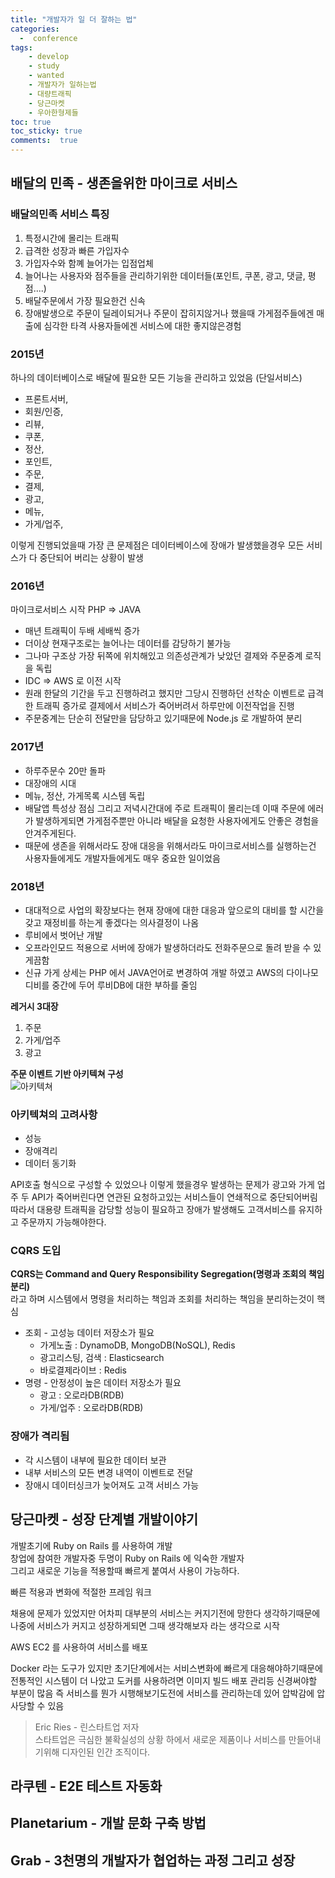 ```yaml
---
title: "개발자가 일 더 잘하는 법"
categories: 
  -  conference
tags: 
    - develop
    - study
    - wanted
    - 개발자가 일하는법
    - 대량트래픽
    - 당근마켓
    - 우아한형제들
toc: true
toc_sticky: true
comments:  true
---
```


## 배달의 민족 - 생존을위한 마이크로 서비스

### 배달의민족 서비스 특징
1. 특정시간에 몰리는 트래픽
2. 급격한 성장과 빠른 가입자수
3. 가입자수와 함꼐 늘어가는 입점업체
4. 늘어나는 사용자와 점주들을 관리하기위한 데이터들(포인트, 쿠폰, 광고, 댓글, 평점....)
5. 배달주문에서 가장 필요한건 신속
6. 장애발생으로 주문이 딜레이되거나 주문이 잡히지않거나 했을때 가게점주들에겐 매출에 심각한 타격 사용자들에겐 서비스에 대한 좋지않은경험
 

### 2015년
하나의 데이터베이스로 배달에 필요한 모든 기능을 관리하고 있었음  (단일서비스)
- 프론트서버,
- 회원/인증,
- 리뷰,
- 쿠폰,
- 정산,
- 포인트,
- 주문,
- 결제,
- 광고,
- 메뉴,
- 가게/업주,

이렇게 진행되었을때 가장 큰 문제점은 데이터베이스에 장애가 발생했을경우 모든 서비스가 다 중단되어 버리는 상황이 발생

### 2016년
마이크로서비스 시작 PHP => JAVA  
- 매년 트래픽이 두배 세배씩 증가
- 더이상 현재구조로는 늘어나는 데이터를 감당하기 불가능
- 그나마 구조상 가장 뒤쪽에 위치해있고 의존성관계가 낮았던 결제와 주문중계 로직을 독립
- IDC => AWS 로 이전 시작
- 원래 한달의 기간을 두고 진행하려고 했지만 그당시 진행하던 선착순 이벤트로 급격한 트래픽 증가로 결제에서 서비스가 죽어버려서 하루만에 이전작업을 진행
- 주문중계는 단순히 전달만을 담당하고 있기때문에 Node.js 로 개발하여 분리

### 2017년
- 하루주문수 20만 돌파
- 대장애의 시대
- 메뉴, 정산, 가게목록 시스템 독립
- 배달앱 특성상 점심 그리고 저녁시간대에 주로 트래픽이 몰리는데 이때 주문에 에러가 발생하게되면 가게점주뿐만 아니라 배달을 요청한 사용자에게도 안좋은 경험을 안겨주게된다.
- 때문에 생존을 위해서라도 장애 대응을 위해서라도 마이크로서비스를 실행하는건 사용자들에게도 개발자들에게도 매우 중요한 일이었음

### 2018년
- 대대적으로 사업의 확장보다는 현재 장애에 대한 대응과 앞으로의 대비를 할 시간을 갖고 재정비를 하는게 좋겠다는 의사결정이 나옴
- 루비에서 벗어난 개발
- 오프라인모드 적용으로 서버에 장애가 발생하더라도 전화주문으로 돌려 받을 수 있게끔함
- 신규 가게 상세는 PHP 에서 JAVA언어로 변경하여 개발 하였고 AWS의 다이나모디비를 중간에 두어 루비DB에 대한 부하를 줄임

**레거시 3대장**
1. 주문
2. 가게/업주
3. 광고

**주문 이벤트 기반 아키텍쳐 구성**  
![아키텍쳐](https://i.ibb.co/pQhJZZc/2020-10-31-6-23-31.png)

### 아키텍쳐의 고려사항
- 성능
- 장애격리
- 데이터 동기화

API호출 형식으로 구성할 수 있었으나 이렇게 했을경우 발생하는 문제가 광고와 가게 업주 두 API가 죽어버린다면 연관된 요청하고있는 서비스들이 연쇄적으로 중단되어버림  
따라서 대용량 트래픽을 감당할 성능이 필요하고 장애가 발생해도 고객서비스를 유지하고 주문까지 가능해야한다.  

### CQRS 도입
**CQRS는 Command and Query Responsibility Segregation(명령과 조회의 책임 분리)**  
라고 하며 시스템에서 명령을 처리하는 책임과 조회를 처리하는 책임을 분리하는것이 핵심  

- 조회 - 고성능 데이터 저장소가 필요
  - 가게노출 : DynamoDB, MongoDB(NoSQL), Redis
  - 광고리스팅, 검색 : Elasticsearch
  - 바로결제라이브 : Redis
- 명령 - 안정성이 높은 데이터 저장소가 필요
  - 광고 : 오로라DB(RDB)
  - 가게/업주 : 오로라DB(RDB)

### 장애가 격리됨
- 각 시스템이 내부에 필요한 데이터 보관
- 내부 서비스의 모든 변경 내역이 이벤트로 전달
- 장애시 데이터싱크가 늦어져도 고객 서비스 가능




## 당근마켓 - 성장 단계별 개발이야기
개발초기에 Ruby on Rails 를 사용하여 개발  
창업에 참여한 개발자중 두명이  Ruby on Rails 에 익숙한 개발자  
그리고 새로운 기능을 적용할때 빠르게 붙여서 사용이 가능하다.  
  
빠른 적용과 변화에 적절한 프레임 워크  
  
채용에 문제가 있었지만 어차피 대부분의 서비스는 커지기전에 망한다 생각하기때문에 나중에 서비스가 커지고
성장하게되면 그때 생각해보자 라는 생각으로 시작
  
AWS EC2 를 사용하여 서비스를 배포
  
Docker 라는 도구가 있지만 초기단계에서는 서비스변화에 빠르게 대응해야하기때문에 전통적인 시스템이 더 나았고
도커를 사용하려면 이미지 빌드 배포 관리등 신경써야할 부분이 많음 즉 서비스를 뭔가 시행해보기도전에
서비스를 관리하는데 있어 압박감에 압사당할 수 있음

> Eric Ries - 린스타트업 저자  
> 스타트업은 극심한 불확실성의 상황 하에서 새로운 제품이나 서비스를 만들어내기위해 디자인된 인간 조직이다.

## 라쿠텐 - E2E 테스트 자동화

## Planetarium - 개발 문화 구축 방법

## Grab - 3천명의 개발자가 협업하는 과정 그리고 성장
